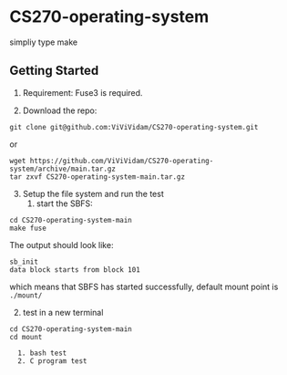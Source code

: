 # CS270-operating-system
simpliy type make
## Getting Started
1. Requirement:
   Fuse3 is required.
   
2. Download the repo:
```
git clone git@github.com:ViViVidam/CS270-operating-system.git
```

   or

```
wget https://github.com/ViViVidam/CS270-operating-system/archive/main.tar.gz
tar zxvf CS270-operating-system-main.tar.gz
```

3. Setup the file system and run the test
   1. start the SBFS:

```
cd CS270-operating-system-main
make fuse
```

   The output should look like:

```
sb_init
data block starts from block 101
```
   which means that SBFS has started successfully, default mount point is `./mount/`
   
   2. test in a new terminal
   
```
cd CS270-operating-system-main
cd mount
```

      1. bash test
      2. C program test

